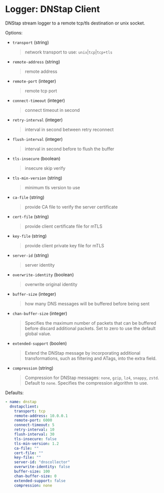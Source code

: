 # Logger: DNStap Client

DNStap stream logger to a remote tcp/tls destination or unix socket.

Options:

* `transport` (string)
  > network transport to use: `unix`|`tcp`|`tcp+tls`

* `remote-address` (string)
  > remote address

* `remote-port` (integer)
  > remote tcp port

* `connect-timeout` (integer)
  > connect timeout in second

* `retry-interval` (integer)
  > interval in second between retry reconnect

* `flush-interval` (integer)
  > interval in second before to flush the buffer

* `tls-insecure` (boolean)
  > insecure skip verify

* `tls-min-version` (string)
  > minimum tls version to use

* `ca-file` (string)
  > provide CA file to verify the server certificate

* `cert-file` (string)
  > provide client certificate file for mTLS

* `key-file` (string)
  > provide client private key file for mTLS

* `server-id` (string)
  > server identity

* `overwrite-identity` (boolean)
  > overwrite original identity

* `buffer-size` (integer)
  > how many DNS messages will be buffered before being sent

* `chan-buffer-size` (integer)
  > Specifies the maximum number of packets that can be buffered before discard additional packets.
  > Set to zero to use the default global value.

* `extended-support` (boolen)
  > Extend the DNStap message by incorporating additional transformations, such as filtering and ATags, into the extra field.

* `compression` (string)
  > Compression for DNStap messages: `none`, `gzip`, `lz4`, `snappy`, `zstd`. Default to `none`.
  > Specifies the compression algorithm to use.

Defaults:

```yaml
- name: dnstap
  dnstapclient:
    transport: tcp
    remote-address: 10.0.0.1
    remote-port: 6000
    connect-timeout: 5
    retry-interval: 10
    flush-interval: 30
    tls-insecure: false
    tls-min-version: 1.2
    ca-file: ""
    cert-file: ""
    key-file: ""
    server-id: "dnscollector"
    overwrite-identity: false
    buffer-size: 100
    chan-buffer-size: 0
    extended-support: false
    compression: none
```
